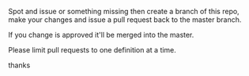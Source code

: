 Spot and issue or something missing then create a branch of this repo, 
make your changes and issue a pull request back to the master branch.

If you change is approved it'll be merged into the master.

Please limit pull requests to one definition at a time.

thanks
